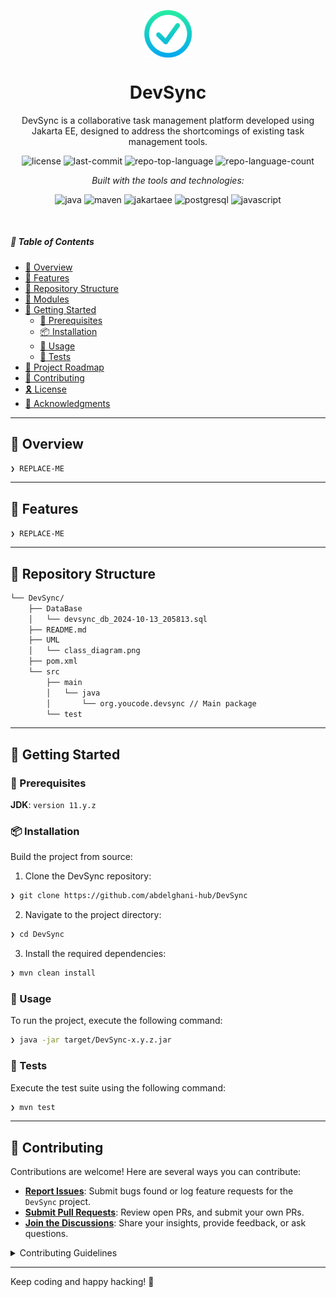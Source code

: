 <p align="center">
    <img src="https://raw.githubusercontent.com/abdelghani1002/Taskify-Frontend/refs/heads/main/src/assets/logo.png" align="center" width="15%">
</p>

<p align="center">
    <h1 align="center">DevSync</h1>
</p>

<p align="center">
    DevSync is a collaborative task management platform developed using Jakarta EE, designed to address the shortcomings of existing task management tools.
</p>

<p align="center">
	<img src="https://img.shields.io/github/license/abdelghani-hub/DevSync?style=flat&logo=opensourceinitiative&logoColor=white&color=0080ff" alt="license">
	<img src="https://img.shields.io/github/last-commit/abdelghani-hub/DevSync?style=flat&logo=git&logoColor=white&color=0080ff" alt="last-commit">
	<img src="https://img.shields.io/github/languages/top/abdelghani-hub/DevSync?style=flat&color=0080ff" alt="repo-top-language">
	<img src="https://img.shields.io/github/languages/count/abdelghani-hub/DevSync?style=flat&color=0080ff" alt="repo-language-count">
</p>
<p align="center">
		<em>Built with the tools and technologies:</em>
</p>
<p align="center">
	<img src="https://img.shields.io/badge/java-%23ED8B00.svg?style=flat&logo=openjdk&logoColor=white" alt="java">
    <img src="https://img.shields.io/badge/maven-%23C71A36.svg?style=flat&logo=apachemaven&logoColor=white" alt="maven">
    <img src="https://img.shields.io/badge/jakartaee-%23FF631E.svg?style=flat&logo=jakartaee&logoColor=white" alt="jakartaee">
    <img src="https://img.shields.io/badge/postgresql-%23336791.svg?style=flat&logo=postgresql&logoColor=white" alt="postgresql">
    <img src="https://img.shields.io/badge/JavaScript-F7DF1E?logo=javascript&logoColor=000&style=flat" alt="javascript">
</p>

<br>

##### 🔗 Table of Contents

- [📍 Overview](#-overview)
- [👾 Features](#-features)
- [📂 Repository Structure](#-repository-structure)
- [🧩 Modules](#-modules)
- [🚀 Getting Started](#-getting-started)
    - [🔖 Prerequisites](#-prerequisites)
    - [📦 Installation](#-installation)
    - [🤖 Usage](#-usage)
    - [🧪 Tests](#-tests)
- [📌 Project Roadmap](#-project-roadmap)
- [🤝 Contributing](#-contributing)
- [🎗 License](#-license)
- [🙌 Acknowledgments](#-acknowledgments)

---

## 📍 Overview

<code>❯ REPLACE-ME</code>

---

## 👾 Features

<code>❯ REPLACE-ME</code>

---

## 📂 Repository Structure

```sh
└── DevSync/
    ├── DataBase
    │   └── devsync_db_2024-10-13_205813.sql
    ├── README.md
    ├── UML
    │   └── class_diagram.png
    ├── pom.xml
    └── src
        ├── main
        │   └── java
        │       └── org.youcode.devsync // Main package 
        └── test
```

---

## 🚀 Getting Started

### 🔖 Prerequisites

**JDK**: `version 11.y.z`

### 📦 Installation

Build the project from source:

1. Clone the DevSync repository:

```sh
❯ git clone https://github.com/abdelghani-hub/DevSync
```

2. Navigate to the project directory:

```sh
❯ cd DevSync
```

3. Install the required dependencies:

```sh
❯ mvn clean install
```

### 🤖 Usage

To run the project, execute the following command:

```sh
❯ java -jar target/DevSync-x.y.z.jar
```

### 🧪 Tests

Execute the test suite using the following command:

```sh
❯ mvn test
```
---

## 🤝 Contributing

Contributions are welcome! Here are several ways you can contribute:

- **[Report Issues](https://github.com/abdelghani-hub/DevSync/issues)**: Submit bugs found or log feature requests for
  the `DevSync` project.
- **[Submit Pull Requests](https://github.com/abdelghani-hub/DevSync/blob/main/CONTRIBUTING.md)**: Review open PRs, and
  submit your own PRs.
- **[Join the Discussions](https://github.com/abdelghani-hub/DevSync/discussions)**: Share your insights, provide
  feedback, or ask questions.

<details closed>
<summary>Contributing Guidelines</summary>

1. **Fork the Repository**: Start by forking the project repository to your github account.
2. **Clone Locally**: Clone the forked repository to your local machine using a git client.
   ```sh
   git clone https://github.com/abdelghani-hub/DevSync
   ```
3. **Create a New Branch**: Always work on a new branch, giving it a descriptive name.
   ```sh
   git checkout -b new-feature-x
   ```
4. **Make Your Changes**: Develop and test your changes locally.
5. **Commit Your Changes**: Commit with a clear message describing your updates.
   ```sh
   git commit -m 'Implemented new feature x.'
   ```
6. **Push to github**: Push the changes to your forked repository.
   ```sh
   git push origin new-feature-x
   ```
7. **Submit a Pull Request**: Create a PR against the original project repository. Clearly describe the changes and
   their motivations.
8. **Review**: Once your PR is reviewed and approved, it will be merged into the main branch. Congratulations on your
   contribution!

</details>


---
Keep coding and happy hacking! 🚀